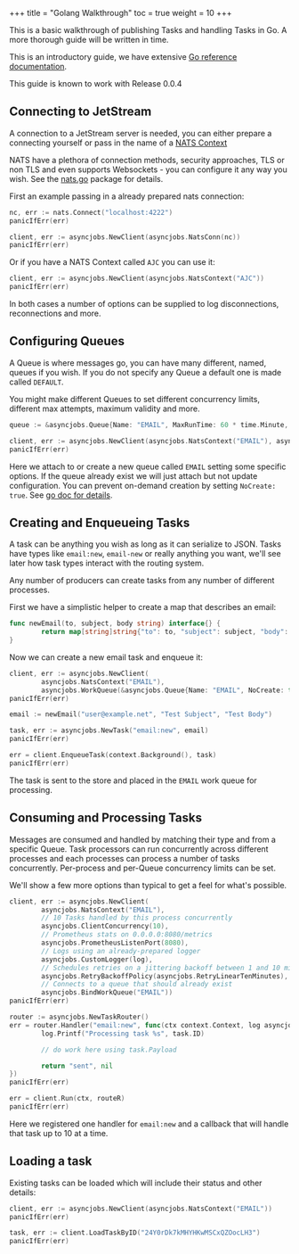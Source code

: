 +++
title = "Golang Walkthrough"
toc = true
weight = 10
+++

This is a basic walkthrough of publishing Tasks and handling Tasks in Go. A more thorough guide will be written in time.

This is an introductory guide, we have extensive [Go reference documentation](https://pkg.go.dev/github.com/choria-io/asyncjobs).

This guide is known to work with Release 0.0.4

## Connecting to JetStream

A connection to a JetStream server is needed, you can either prepare a connecting yourself or pass in the name of a [NATS Context](https://docs.nats.io/using-nats/nats-tools/nats_cli#nats-contexts)

NATS have a plethora of connection methods, security approaches, TLS or non TLS and even supports Websockets - you can configure it any way you wish. See the [nats.go](https://github.com/nats-io/nats.go/) package for details.

First an example passing in a already prepared nats connection:

```go
nc, err := nats.Connect("localhost:4222")
panicIfErr(err)

client, err := asyncjobs.NewClient(asyncjobs.NatsConn(nc))
panicIfErr(err)
```

Or if you have a NATS Context called `AJC` you can use it:

```go
client, err := asyncjobs.NewClient(asyncjobs.NatsContext("AJC"))
panicIfErr(err)
```

In both cases a number of options can be supplied to log disconnections, reconnections and more.

## Configuring Queues

A Queue is where messages go, you can have many different, named, queues if you wish.  If you do not specify any Queue a default one is made called `DEFAULT`.

You might make different Queues to set different concurrency limits, different max attempts, maximum validity and more.

```go
queue := &asyncjobs.Queue{Name: "EMAIL", MaxRunTime: 60 * time.Minute, MaxTries: 50}

client, err := asyncjobs.NewClient(asyncjobs.NatsContext("EMAIL"), asyncjobs.WorkQueue(queue))
panicIfErr(err)
```

Here we attach to or create a new queue called `EMAIL` setting some specific options.  If the queue already exist we will just attach but not update configuration. You can prevent on-demand creation by setting `NoCreate: true`. See [go doc for details](https://pkg.go.dev/github.com/choria-io/asyncjobs@main#Queue).

## Creating and Enqueueing Tasks

A task can be anything you wish as long as it can serialize to JSON. Tasks have types like `email:new`, `email-new` or really anything you want, we'll see later how task types interact with the routing system.

Any number of producers can create tasks from any number of different processes.

First we have a simplistic helper to create a map that describes an email:

```go
func newEmail(to, subject, body string) interface{} {
        return map[string]string{"to": to, "subject": subject, "body": body}
}
```

Now we can create a new email task and enqueue it:

```go
client, err := asyncjobs.NewClient(
        asyncjobs.NatsContext("EMAIL"), 
        asyncjobs.WorkQueue(&asyncjobs.Queue{Name: "EMAIL", NoCreate: true}))
panicIfErr(err)

email := newEmail("user@example.net", "Test Subject", "Test Body")

task, err := asyncjobs.NewTask("email:new", email)
panicIfErr(err)

err = client.EnqueueTask(context.Background(), task)
panicIfErr(err)
```

The task is sent to the store and placed in the `EMAIL` work queue for processing.

## Consuming and Processing Tasks

Messages are consumed and handled by matching their type and from a specific Queue. Task processors can run concurrently across different processes and each processes can process a number of tasks concurrently. Per-process and per-Queue concurrency limits can be set.

We'll show a few more options than typical to get a feel for what's possible.

```go
client, err := asyncjobs.NewClient(
        asyncjobs.NatsContext("EMAIL"),
        // 10 Tasks handled by this process concurrently
        asyncjobs.ClientConcurrency(10),
        // Prometheus stats on 0.0.0.0:8080/metrics
        asyncjobs.PrometheusListenPort(8080), 
        // Logs using an already-prepared logger
        asyncjobs.CustomLogger(log),
        // Schedules retries on a jittering backoff between 1 and 10 minutes
        asyncjobs.RetryBackoffPolicy(asyncjobs.RetryLinearTenMinutes),
        // Connects to a queue that should already exist
        asyncjobs.BindWorkQueue("EMAIL"))
panicIfErr(err)

router := asyncjobs.NewTaskRouter()
err = router.Handler("email:new", func(ctx context.Context, log asyncjobs.Logger, task *asyncjobs.Task) (interface{}, error) {
        log.Printf("Processing task %s", task.ID)

        // do work here using task.Payload

        return "sent", nil
})
panicIfErr(err)

err = client.Run(ctx, routeR)
panicIfErr(err)
```

Here we registered one handler for `email:new` and a callback that will handle that task up to 10 at a time.

## Loading a task

Existing tasks can be loaded which will include their status and other details:

```go
client, err := asyncjobs.NewClient(asyncjobs.NatsContext("EMAIL"))
panicIfErr(err)

task, err := client.LoadTaskByID("24Y0rDk7kMHYHKwMSCxQZOocLH3")
panicIfErr(err)
```
